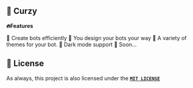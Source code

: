 ## 🥤 Curzy
**🔥Features**

 🧃 Create bots efficiently
 🧃 You design your bots your way
 🧃 A variety of themes for your bot.
 🧃 Dark mode support
 🧃 Soon...

## 🔏 License

As always, this project is also licensed under the [**`MIT LICENSE`**](/LICENSE)
&nbsp;
